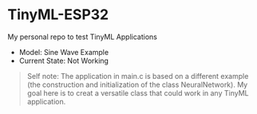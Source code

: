 # TinyML-ESP32
My personal repo to test TinyML Applications
- Model: Sine Wave Example
- Current State: Not Working

> Self note: The application in main.c is based on a different example (the  construction and initialization of the class NeuralNetwork). My goal here is to creat a versatile class that could work in any TinyML application. 